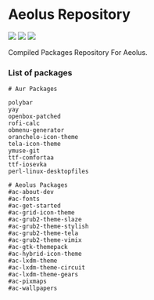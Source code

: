 # Aeolus Repository

<p align="left">
  <img src="https://img.shields.io/badge/Status%3F-Active-Green?style=for-the-badge">
  <img src="https://img.shields.io/badge/AUR-Done-Blue?style=for-the-badge">
  <img src="https://img.shields.io/badge/Archcraft-Done-Blue?style=for-the-badge">
</p>

Compiled Packages Repository For Aeolus.

### List of packages

```
# Aur Packages

polybar 
yay 
openbox-patched 
rofi-calc 
obmenu-generator 
oranchelo-icon-theme 
tela-icon-theme 
ymuse-git 
ttf-comfortaa 
ttf-iosevka 
perl-linux-desktopfiles

# Aeolus Packages
#ac-about-dev
#ac-fonts
#ac-get-started
#ac-grid-icon-theme
#ac-grub2-theme-slaze
#ac-grub2-theme-stylish
#ac-grub2-theme-tela
#ac-grub2-theme-vimix
#ac-gtk-themepack
#ac-hybrid-icon-theme
#ac-lxdm-theme
#ac-lxdm-theme-circuit
#ac-lxdm-theme-gears
#ac-pixmaps
#ac-wallpapers
```
